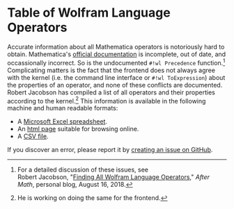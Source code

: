 # Table of Wolfram Language Operators

Accurate information about all Mathematica operators is notoriously hard to obtain. Mathematica's [official documentation](https://wolfr.am/wS1xS8bZ) is incomplete, out of date, and occassionally incorrect. So is the undocumented `#!wl Precedence` function.[^findingoperators] Complicating matters is the fact that the frontend does not always agree with the kernel (i.e. the command line interface or `#!wl ToExpression`) about the properties of an operator, and none of these conflicts are documented. Robert Jacobson has compiled a list of all operators and their properties according to the kernel.[^doingfrontend] This information is available in the following machine and human readable formats:

* A [Microsoft Excel spreadsheet](Operator%20Table.xlsx).
* An [html page](OperatorTableHTML.md) suitable for browsing online.
* A [CSV file](Operator%20Table.csv).

If you discover an error, please report it by [creating an issue on GitHub](https://github.com/WLTools/LanguageSpec/issues).

[^findingoperators]: For a detailed discussion of these issues, see
<br> Robert Jacobson, "[Finding All Wolfram Language Operators](https://rljacobson.github.io/defining-the-wolfram-language-part-1-finding-operators)," _After Math_, personal blog, August 16, 2018.

[^doingfrontend]: He is working on doing the same for the frontend.
